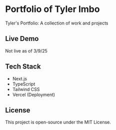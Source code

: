 # Portfolio of Tyler Imbo
Tyler's Portfolio: A collection of work and projects

## Live Demo
Not live as of 3/9/25

## Tech Stack
- Next.js
- TypeScript
- Tailwind CSS
- Vercel (Deployment)

## License
This project is open-source under the MIT License.
